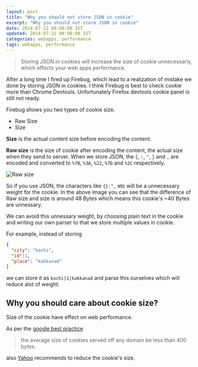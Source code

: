 ```yaml
---
layout: post
title: "Why you should not store JSON in cookie"
excerpt: "Why you should not store JSON in cookie"
date: 2014-07-22 00:00:00 IST
updated: 2014-07-22 00:00:00 IST
categories: webapps, performance
tags: webapps, performance
---
```


> Storing JSON in cookies will increase the size of cookie unnecessarly, which effects your web apps performance. 

After a long time I fired up Firebug, which lead to a realization of mistake we done by storing JSON in cookies. I think Firebug is best to check cookie more than Chrome Devtools. Unfortunately Firefox devtools cookie panel is still not ready.

Firebug shows you two types of cookie size.

* Raw Size
* Size

**Size** is the actual content size before encoding the content.

**Raw size** is the size of cookie after encoding the content, the actual size when they send to server. When we store JSON, the `{`, `:`, `"`, `}` and `,` are encoded and converted to `%7B`, `%3A`, `%22`, `%7D` and `%2C` respectively.

![Raw size](http://i653.photobucket.com/albums/uu253/revathskumar/Coderepo/2014/07/firebug-cookie_zps27ccc4b4.png)

So if you use JSON, the characters like `{}:",` etc will be a unnecessary weight for the cookie. In the above image you can see that the difference of Raw size and size is around 48 Bytes which means this cookie's ~40 Bytes are unnessary.

We can avoid this unnessary weight, by choosing plain text in the cookie and writing our own parser to that we store multiple values in cookie.

For example, instead of storing 

```json
{
  "city": "kochi",
  "id":1,
  "place": "kakkanad" 
}
```
we can store it as `kochi|1|kakkanad` and parse this ourselves which will reduce alot of weight.

## Why you should care about cookie size?

Size of the cookie have effect on web performance.

As per the [google best practice](https://developers.google.com/speed/docs/best-practices/request#MinimizeRequestSize)

>  the average size of cookies served off any domain be less than 400 bytes.

also [Yahoo](https://developer.yahoo.com/performance/rules.html#cookie_size) recommends to reduce the cookie's size.
